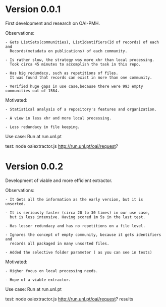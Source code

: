 Version 0.0.1
=============
First development and research on OAI-PMH.

Observations:

	- Gets ListSets(communities), ListIdentifiers(Id of records) of each and
	  Records(metadata on publications) of each community.

	- Is rather slow, the strategy was more xhr than local processing.
	  Took circa 45 minutes to accomplish the task in this repo.

	- Has big redundacy, such as repetitions of files.
	  It was found that records can exist in more than one community.

	- Verified huge gaps in use case,because there were 993 empty communities out of 1584.
	
Motivated:

	- Statistical analysis of a repository's features and organization.

	- A view in less xhr and more local processing.

	- Less redundacy in file keeping.


Use case: Run at run.unl.pt

test: node oaiextractor.js http://run.unl.pt/oai/request?

Version 0.0.2
=============
Development of viable and more efficient extractor.

Observations:

	- It Gets all the information as the early version, but it is unsorted.

	- It is seriously faster (circa 20 to 30 times) in our use case,
	  but is less intensive. Having scored 1m 5s in the last test.

	- Has lesser redundacy and has no repetitions on a file level.

	- Ignores the concept of empty community, because it gets identifiers and 
      records all packaged in many unsorted files.

	- Added the selective folder parameter ( as you can see in tests)

Motivated:

	- Higher focus on local processing needs.

	- Hope of a viable extractor.

Use case: Run at run.unl.pt

test: node oaiextractor.js http://run.unl.pt/oai/request? results




